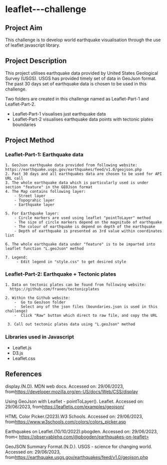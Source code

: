 # leaflet---challenge

## Project Aim
This challenge is to develop world earthquake visualisation through the use of leaflet javascript library.

## Project Description
This project utilises earthquake data provided by United States Geological Survey (USGS). USGS has provided timely set of data in GeoJson format. The past 30 days set of earthquake data is chosen to be used in this challenge.

Two folders are created in this challenge named as Leaflet-Part-1 and Leaflet-Part-2.
 - Leaflet-Part-1 visualises just earthquake data
 - Leaflet-Part-2 visualises earthquake data points with tectonic plates boundaries

## Project Method
### Leaflet-Part-1: Earthquake data 
    1. GeoJson earthquake data provided from following website: https://earthquake.usgs.gov/earthquakes/feed/v1.0/geojson.php
    2. Past 30 days and all earthquakes data are chosen to be used for API URL call
    3. The whole earthquake data which is particularly used is under section "feature" in the GEOJson format
    4. The Map contains following layer:
        - Street layer
        - Topograhic layer
        - Earthquake layer
          
    5. For Earthquake layer:
        - Circle markers are used using leaflet "pointToLayer" method
        - The size of circle markers depend on the magnitude of earthquake
        - The colour of earthquake is depend on depth of the earthquake
        - Depth of earthquake is presented as 3rd value within coordinates list
          
    6. The whole earthquake data under "feature" is to be imparted into leaflet function "L.geoJson" method
       
    7. Legend:
         - Edit legend in "style.css" to get desired style
  
 ### Leaflet-Part-2: Earthquake + Tectonic plates
    1. Data on tectonic plates can be found from following website:
      https://github.com/fraxen/tectonicplates
    
    2. Within the Github website:
        -  Go to GeoJson folder
        -  Select any of the json files (boundaries.json is used in this challenge)
        -  Click "Raw" button which direct to raw file, and copy the URL
           
     3. Call out tectonic plates data using "L.geoJson" method

 ### Libraries used in Javascript
  - Leaflet.js
  - D3.js
  - Leaflet.css

## References

display.(N.D). MDN web docs. Accessed on: 29/06/2023, from<https://developer.mozilla.org/en-US/docs/Web/CSS/display>

Using GeoJson with Leaflet - pointToLayer(). Leaflet. Accessed on: 29/06/2023, from<https://leafletjs.com/examples/geojson/>

HTML Color Picker.(2023).W3 Schools. Accessed on: 29/06/2023, from<https://www.w3schools.com/colors/colors_picker.asp>

Earthquakes on Leaflet.(10/10/2022).pbogden. Accessed on: 29/06/2023, from< https://observablehq.com/@pbogden/earthquakes-on-leaflet>

GeoJSON Summary Format.(N.D.). USGS - science for changing world. Accessed on: 29/06/2023, from<https://earthquake.usgs.gov/earthquakes/feed/v1.0/geojson.php>

